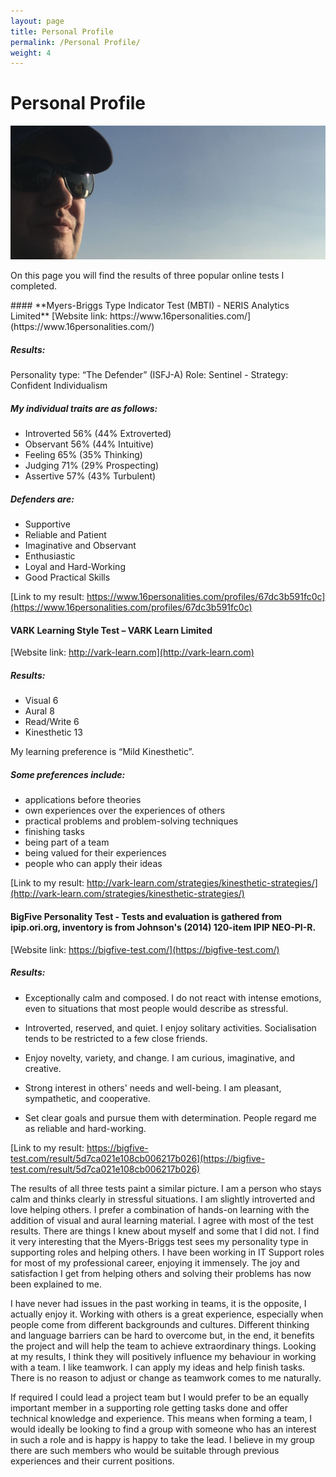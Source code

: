 ```yaml
---
layout: page
title: Personal Profile
permalink: /Personal Profile/
weight: 4
---
```


# **Personal Profile**

<img src="https://raw.githubusercontent.com/Miromat/miromat.github.io/master/assets/profile.jpg" width="870">

On this page you will find the results of three popular online tests I completed.
<dt></dt>
<dt></dt>
#### **Myers-Briggs Type Indicator Test (MBTI) - NERIS Analytics Limited**
[Website link: https://www.16personalities.com/](https://www.16personalities.com/)

##### **Results:**

Personality type: “The Defender” (ISFJ-A)
Role: Sentinel - Strategy: Confident Individualism

##### **My individual traits are as follows:**

* Introverted 56% (44% Extroverted)
* Observant 56% (44% Intuitive)
* Feeling 65% (35% Thinking)
* Judging 71% (29% Prospecting)
* Assertive 57% (43% Turbulent)

##### **Defenders are:**

*	Supportive
*	Reliable and Patient
*	Imaginative and Observant
*	Enthusiastic
*	Loyal and Hard-Working
*	Good Practical Skills

[Link to my result: https://www.16personalities.com/profiles/67dc3b591fc0c](https://www.16personalities.com/profiles/67dc3b591fc0c)



#### **VARK Learning Style Test – VARK Learn Limited**
[Website link: http://vark-learn.com](http://vark-learn.com)

##### **Results:**

* Visual 6
* Aural 8
* Read/Write 6
* Kinesthetic 13

My learning preference is “Mild Kinesthetic”.

##### **Some preferences include:**

*	applications before theories
*	own experiences over the experiences of others
*	practical problems and problem-solving techniques
*	finishing tasks
*	being part of a team
*	being valued for their experiences
*	people who can apply their ideas

[Link to my result: http://vark-learn.com/strategies/kinesthetic-strategies/](http://vark-learn.com/strategies/kinesthetic-strategies/)



#### **BigFive Personality Test - Tests and evaluation is gathered from ipip.ori.org, inventory is from Johnson's (2014) 120-item IPIP NEO-PI-R.**
[Website link: https://bigfive-test.com/](https://bigfive-test.com/)

##### **Results:**

*	Exceptionally calm and composed. I do not react with intense emotions, even to situations that most people would describe as stressful.

*	Introverted, reserved, and quiet. I enjoy solitary activities. Socialisation tends to be restricted to a few close friends.

*	Enjoy novelty, variety, and change. I am curious, imaginative, and creative.

*	Strong interest in others' needs and well-being. I am pleasant, sympathetic, and cooperative.

*	Set clear goals and pursue them with determination. People regard me as reliable and hard-working.

[Link to my result: https://bigfive-test.com/result/5d7ca021e108cb006217b026](https://bigfive-test.com/result/5d7ca021e108cb006217b026)



The results of all three tests paint a similar picture. I am a person who stays calm and thinks clearly in stressful situations. I am slightly introverted and love helping others.
I prefer a combination of hands-on learning with the addition of visual and aural learning material. I agree with most of the test results. There are things I knew about myself and some that I did not. I find it very interesting that the Myers-Briggs test sees my personality type in supporting roles and helping others. I have been working in IT Support roles for most of my professional career, enjoying it immensely. The joy and satisfaction I get from helping others and solving their problems has now been explained to me.

I have never had issues in the past working in teams, it is the opposite, I actually enjoy it. Working with others is a great experience, especially when people come from different backgrounds and cultures. Different thinking and language barriers can be hard to overcome but, in the end, it benefits the project and will help the team to achieve extraordinary things. Looking at my results, I think they will positively influence my behaviour in working with a team. I like teamwork. I can apply my ideas and help finish tasks. There is no reason to adjust or change as teamwork comes to me naturally.

If required I could lead a project team but I would prefer to be an equally important member in a supporting role getting tasks done and offer technical knowledge and experience. This means when forming a team, I would ideally be looking to find a group with someone who has an interest in such a role and is happy is happy to take the lead.
I believe in my group there are such members who would be suitable through previous experiences and their current positions.
